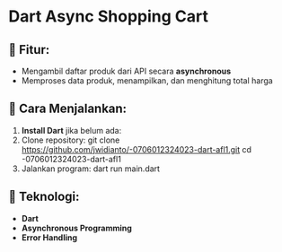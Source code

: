 # Dart Async Shopping Cart

## 📌 Fitur:
- Mengambil daftar produk dari API secara **asynchronous**
- Memproses data produk, menampilkan, dan menghitung total harga

## 🚀 Cara Menjalankan:
1. **Install Dart** jika belum ada:
2. Clone repository:
        git clone https://github.com/jwidianto/-0706012324023-dart-afl1.git
        cd -0706012324023-dart-afl1
3. Jalankan program:
        dart run main.dart



## 🔧 Teknologi:
- **Dart**
- **Asynchronous Programming**
- **Error Handling**
